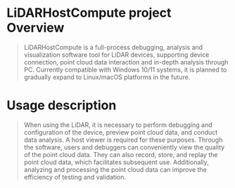 # LiDARHostCompute project Overview
> LiDARHostCompute is a full-process debugging, analysis and visualization software tool for LiDAR devices, supporting device connection, point cloud data interaction and in-depth analysis through PC. Currently compatible with Windows 10/11 systems, it is planned to gradually expand to Linux/macOS platforms in the future. 

# Usage description
> When using the LiDAR, it is necessary to perform debugging and configuration of the device, preview point cloud data, and conduct data analysis. A host viewer is required for these purposes. Through the software, users and debuggers can conveniently view the quality of the point cloud data. They can also record, store, and replay the point cloud data, which facilitates subsequent use. Additionally, analyzing and processing the point cloud data can improve the efficiency of testing and validation.
